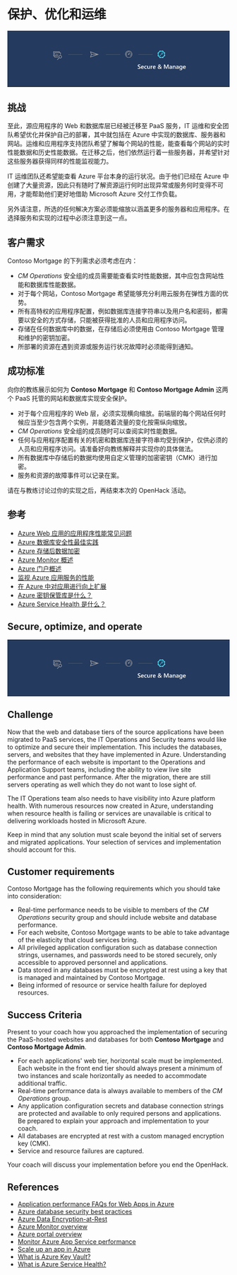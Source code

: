 # 保护、优化和运维

<table style="width: 100%; background-color: #243A5E; text-align: center">
<tr>
<td align="center"><img style="border: 0px" src="images/migrate_header_secure.png" alt="迁移的保护和管理阶段" /></td>
</tr>
</table>

## 挑战

至此，源应用程序的 Web 和数据库层已经被迁移至 PaaS 服务，IT 运维和安全团队希望优化并保护自己的部署，其中就包括在 Azure 中实现的数据库、服务器和网站。运维和应用程序支持团队希望了解每个网站的性能，能查看每个网站的实时性能数据和历史性能数据。在迁移之后，他们依然运行着一些服务器，并希望针对这些服务器获得同样的性能监视能力。

IT 运维团队还希望能查看 Azure 平台本身的运行状况。由于他们已经在 Azure 中创建了大量资源，因此只有随时了解资源运行何时出现异常或服务何时变得不可用，才能帮助他们更好地借助 Microsoft Azure 交付工作负载。

另外请注意，所选的任何解决方案必须能缩放以涵盖更多的服务器和应用程序。在选择服务和实现的过程中必须注意到这一点。

## 客户需求

Contoso Mortgage 的下列需求必须考虑在内：

- *CM Operations* 安全组的成员需要能查看实时性能数据，其中应包含网站性能和数据库性能数据。
- 对于每个网站，Contoso Mortgage 希望能够充分利用云服务在弹性方面的优势。
- 所有高特权的应用程序配置，例如数据库连接字符串以及用户名和密码，都需要以安全的方式存储，只能被获得批准的人员和应用程序访问。
- 存储在任何数据库中的数据，在存储后必须使用由 Contoso Mortgage 管理和维护的密钥加密。
- 所部署的资源在遇到资源或服务运行状况故障时必须能得到通知。

## 成功标准

向你的教练展示如何为 **Contoso Mortgage** 和 **Contoso Mortgage Admin** 这两个 PaaS 托管的网站和数据库实现安全保护。

- 对于每个应用程序的 Web 层，必须实现横向缩放。前端层的每个网站任何时候应当至少包含两个实例，并能随着流量的变化按需纵向缩放。
- *CM Operations* 安全组的成员随时可以查阅实时性能数据。
- 任何与应用程序配置有关的机密和数据库连接字符串均受到保护，仅供必须的人员和应用程序访问。请准备好向教练解释并实现你的具体做法。
- 所有数据库中存储后的数据均使用自定义管理的加密密钥（CMK）进行加密。
- 服务和资源的故障事件可以记录在案。

请在与教练讨论过你的实现之后，再结束本次的 OpenHack 活动。

## 参考

- <a href="https://docs.microsoft.com/azure/app-service/faq-availability-performance-application-issues" target="_blank">Azure Web 应用的应用程序性能常见问题</a>
- <a href="https://docs.microsoft.com/azure/security/azure-database-security-best-practices" target="_blank">Azure 数据库安全性最佳实践</a>
- <a href="https://docs.microsoft.com/azure/security/fundamentals/encryption-atrest" target="_blank">Azure 存储后数据加密</a>
- <a href="https://docs.microsoft.com/azure/azure-monitor/overview" target="_blank">Azure Monitor 概述</a>
- <a href="https://docs.microsoft.com/azure/azure-portal/azure-portal-overview" target="_blank">Azure 门户概述</a>
- <a href="https://docs.microsoft.com/azure/azure-monitor/app/azure-web-apps" target="_blank">监视 Azure 应用服务的性能</a>
- <a href="https://docs.microsoft.com/azure/app-service/web-sites-scale" target="_blank">在 Azure 中对应用进行向上扩展</a>
- <a href="https://docs.microsoft.com/azure/key-vault/key-vault-whatis" target="_blank">Azure 密钥保管库是什么？</a>
- <a href="https://docs.microsoft.com/azure/service-health/overview" target="_blank">Azure Service Health 是什么？</a>

## Secure, optimize, and operate

<table style="width: 100%; background-color: #243A5E; text-align: center">
<tr>
<td align="center"><img style="border: 0px" src="images/migrate_header_secure.png" alt="Secure and manage phase of migration" /></td>
</tr>
</table>

## Challenge

Now that the web and database tiers of the source applications have been migrated to PaaS services, the IT Operations and Security teams would like to optimize and secure their implementation. This includes the databases, servers, and websites that they have implemented in Azure. Understanding the performance of each website is important to the Operations and Application Support teams, including the ability to view live site performance and past performance. After the migration, there are still servers operating as well which they do not want to lose sight of.

The IT Operations team also needs to have visibility into Azure platform health. With numerous resources now created in Azure, understanding when resource health is failing or services are unavailable is critical to delivering workloads hosted in Microsoft Azure.

Keep in mind that any solution must scale beyond the initial set of servers and migrated applications. Your selection of services and implementation should account for this.

## Customer requirements

Contoso Mortgage has the following requirements which you should take into consideration:

- Real-time performance needs to be visible to members of the *CM Operations* security group and should include website and database performance.
- For each website, Contoso Mortgage wants to be able to take advantage of the elasticity that cloud services bring.
- All privileged application configuration such as database connection strings, usernames, and passwords need to be stored securely, only accessible to approved personnel and applications.
- Data stored in any databases must be encrypted at rest using a key that is managed and maintained by Contoso Mortgage.
- Being informed of resource or service health failure for deployed resources.

## Success Criteria

Present to your coach how you approached the implementation of securing the PaaS-hosted websites and databases for both **Contoso Mortgage** and **Contoso Mortgage Admin**.

- For each applications' web tier, horizontal scale must be implemented. Each website in the front end tier should always present a minimum of two instances and scale horizontally as needed to accommodate additional traffic.
- Real-time performance data is always available to members of the *CM Operations* group.
- Any application configuration secrets and database connection strings are protected and available to only required persons and applications. Be prepared to explain your approach and implementation to your coach.
- All databases are encrypted at rest with a custom managed encryption key (CMK).
- Service and resource failures are captured.

Your coach will discuss your implementation before you end the OpenHack.

## References

- <a href="https://docs.microsoft.com/azure/app-service/faq-availability-performance-application-issues" target="_blank">Application performance FAQs for Web Apps in Azure</a>
- <a href="https://docs.microsoft.com/azure/security/azure-database-security-best-practices" target="_blank">Azure database security best practices</a>
- <a href="https://docs.microsoft.com/azure/security/fundamentals/encryption-atrest" target="_blank">Azure Data Encryption-at-Rest</a>
- <a href="https://docs.microsoft.com/azure/azure-monitor/overview" target="_blank">Azure Monitor overview</a>
- <a href="https://docs.microsoft.com/azure/azure-portal/azure-portal-overview" target="_blank">Azure portal overview</a>
- <a href="https://docs.microsoft.com/azure/azure-monitor/app/azure-web-apps" target="_blank">Monitor Azure App Service performance</a>
- <a href="https://docs.microsoft.com/azure/app-service/web-sites-scale" target="_blank">Scale up an app in Azure</a>
- <a href="https://docs.microsoft.com/azure/key-vault/key-vault-whatis" target="_blank">What is Azure Key Vault?</a>
- <a href="https://docs.microsoft.com/azure/service-health/overview" target="_blank">What is Azure Service Health?
</a>
